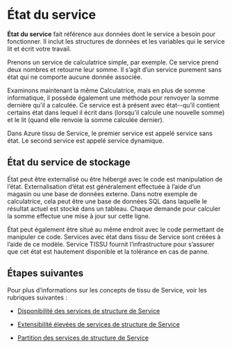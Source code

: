 <properties
   pageTitle="Création et gestion de l’état | Microsoft Azure"
   description="Comment définir et gérer l’état de service dans tissu de Service"
   services="service-fabric"
   documentationCenter=".net"
   authors="appi101"
   manager="timlt"
   editor=""/>

<tags
   ms.service="service-fabric"
   ms.devlang="dotnet"
   ms.topic="article"
   ms.tgt_pltfrm="NA"
   ms.workload="NA"
   ms.date="08/10/2016"
   ms.author="aprameyr"/>

# <a name="service-state"></a>État du service
**État du service** fait référence aux données dont le service a besoin pour fonctionner. Il inclut les structures de données et les variables qui le service lit et écrit votre travail.

Prenons un service de calculatrice simple, par exemple. Ce service prend deux nombres et retourne leur somme. Il s’agit d’un service purement sans état qui ne comporte aucune donnée associée.

Examinons maintenant la même Calculatrice, mais en plus de somme informatique, il possède également une méthode pour renvoyer la somme dernière qu'il a calculée. Ce service est à présent avec état--qu’il contient certains état dans lequel il écrit dans (lorsqu’il calcule une nouvelle somme) et le lit (quand elle renvoie la somme calculée dernier).

Dans Azure tissu de Service, le premier service est appelé service sans état. Le second service est appelé service dynamique.

## <a name="storing-service-state"></a>État du service de stockage
État peut être externalisé ou être hébergé avec le code est manipulation de l’état. Externalisation d’état est généralement effectuée à l’aide d’un magasin ou une base de données externe. Dans notre exemple de calculatrice, cela peut être une base de données SQL dans laquelle le résultat actuel est stocké dans un tableau. Chaque demande pour calculer la somme effectue une mise à jour sur cette ligne.

État peut également être situé au même endroit avec le code permettant de manipuler ce code. Services avec état dans tissu de Service sont créées à l’aide de ce modèle. Service TISSU fournit l’infrastructure pour s’assurer que cet état est hautement disponible et la tolérance en cas de panne.

## <a name="next-steps"></a>Étapes suivantes

Pour plus d’informations sur les concepts de tissu de Service, voir les rubriques suivantes :

- [Disponibilité des services de structure de Service](service-fabric-availability-services.md)

- [Extensibilité élevées de services de structure de Service](service-fabric-concepts-scalability.md)

- [Partition des services de structure de Service](service-fabric-concepts-partitioning.md)
